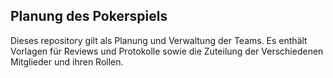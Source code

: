 ## Planung des Pokerspiels

Dieses repository gilt als Planung und Verwaltung der Teams. Es enthält Vorlagen für Reviews und Protokolle sowie die Zuteilung der Verschiedenen Mitglieder und ihren Rollen.
